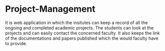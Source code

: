 # Project-Management
It is web application in which the insitutes can keep a record of all the ongoing and completed academic projects. The students can look at the projects and can easily contact the concerned faculty. It also keeps the link of the documentations and papers published which the would faculty have to provide.

